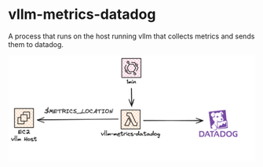 # vllm-metrics-datadog

A process that runs on the host running vllm that collects metrics and sends them to datadog.

![Architecture](./docs/img/vllm-metrics-datadog.png)